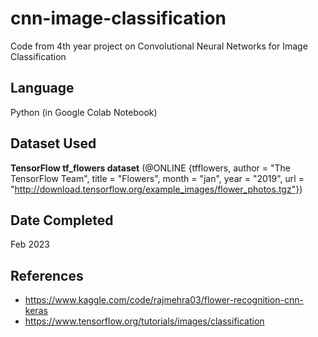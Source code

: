 # cnn-image-classification
Code from 4th year project on Convolutional Neural Networks for Image Classification

## Language
Python (in Google Colab Notebook)

## Dataset Used
**TensorFlow tf_flowers dataset** (@ONLINE {tfflowers,
author = "The TensorFlow Team",
title = "Flowers",
month = "jan",
year = "2019",
url = "http://download.tensorflow.org/example_images/flower_photos.tgz"})

## Date Completed
Feb 2023

## References
- https://www.kaggle.com/code/rajmehra03/flower-recognition-cnn-keras
- https://www.tensorflow.org/tutorials/images/classification
